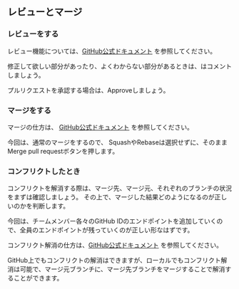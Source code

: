## レビューとマージ
### レビューをする
レビュー機能については、[GitHub公式ドキュメント](https://docs.github.com/ja/pull-requests/collaborating-with-pull-requests/reviewing-changes-in-pull-requests) を参照してください。

修正して欲しい部分があったり、よくわからない部分があるときは、はコメントしましょう。

プルリクエストを承認する場合は、Approveしましょう。

### マージをする
マージの仕方は、
[GitHub公式ドキュメント](https://docs.github.com/ja/pull-requests/collaborating-with-pull-requests/incorporating-changes-from-a-pull-request/merging-a-pull-request) を参照してください。

今回は、通常のマージをするので、 SquashやRebaseは選択せずに、そのままMerge pull requestボタンを押します。

### コンフリクトしたとき

コンフリクトを解消する際は、マージ先、マージ元、それぞれのブランチの状況をまずは確認しましょう。
その上で、マージした結果どのようになるのが正しいのかを判断します。

今回は、チームメンバー各々のGitHub IDのエンドポイントを追加していくので、全員のエンドポイントが残っていくのが正しい形なはずです。

コンフリクト解消の仕方は、[GitHub公式ドキュメント](https://docs.github.com/ja/pull-requests/collaborating-with-pull-requests/addressing-merge-conflicts/resolving-a-merge-conflict-on-github) を参照してください。

GitHub上でもコンフリクトの解消はできますが、ローカルでもコンフリクト解消は可能で、マージ元ブランチに、マージ先ブランチをマージすることで解消することができます。
